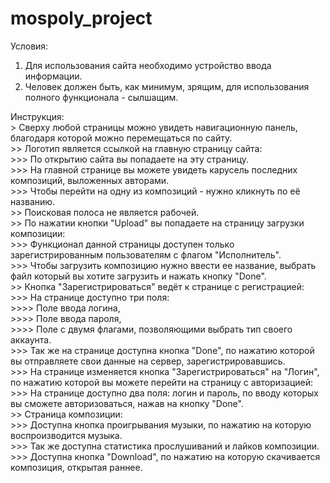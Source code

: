 # mospoly_project

Условия:

1) Для использования сайта необходимо устройство ввода информации.
2) Человек должен быть, как минимум, зрящим, для использования полного функционала - сылшащим.

Инструкция:  
    > Сверху любой страницы можно увидеть навигационную панель, благодаря которой можно перемещаться по сайту.  
        >> Логотип является ссылкой на главную страницу сайта:  
            >>> По открытию сайта вы попадаете на эту страницу.  
            >>> На главной странице вы можете увидеть карусель последних композиций, выложенных авторами.  
            >>> Чтобы перейти на одну из композиций - нужно кликнуть по её названию.  
        >> Поисковая полоса не является рабочей.  
        >> По нажатии кнопки "Upload" вы попадаете на страницу загрузки композиции:  
            >>> Функционал данной страницы доступен только зарегистрированным пользователям с флагом "Исполнитель".  
            >>> Чтобы загрузить композицию нужно ввести ее название, выбрать файл который вы хотите загрузить и нажать кнопку "Done".  
        >> Кнопка "Зарегистрироваться" ведёт к странице с регистрацией:  
            >>> На странице доступно три поля:  
                >>>> Поле ввода логина,  
                >>>> Поле ввода пароля,  
                >>>> Поле с двумя флагами, позволяющими выбрать тип своего аккаунта.  
            >>> Так же на странице доступна кнопка "Done", по нажатию которой вы отправляете свои данные на сервер, зарегистрировавшись.  
            >>> На странице изменяется кнопка "Зарегистрироваться" на "Логин", по нажатию которой вы можете перейти на страницу с авторизацией:  
            >>> На странице доступно два поля: логин и пароль, по вводу которых вы сможете авторизоваться, нажав на кнопку "Done".  
        >> Страница композиции:  
            >>> Доступна кнопка проигрывания музыки, по нажатию на которую воспроизводится музыка.  
            >>> Так же доступна статистика прослушиваний и лайков композиции.  
            >>> Доступна кнопка "Download", по нажатию на которую скачивается композиция, открытая раннее.  
    
